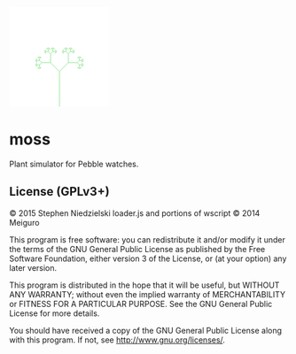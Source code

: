 ![Screenshot](screenshot.png)

# moss
Plant simulator for Pebble watches.

## License (GPLv3+)
© 2015 Stephen Niedzielski
loader.js and portions of wscript © 2014 Meiguro

This program is free software: you can redistribute it and/or modify it under the terms of the GNU General Public License as published by the Free Software Foundation, either version 3 of the License, or (at your option) any later version.

This program is distributed in the hope that it will be useful, but WITHOUT ANY WARRANTY; without even the implied warranty of MERCHANTABILITY or FITNESS FOR A PARTICULAR PURPOSE.  See the GNU General Public License for more details.

You should have received a copy of the GNU General Public License along with this program.  If not, see <http://www.gnu.org/licenses/>.